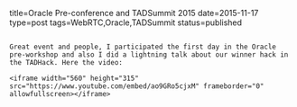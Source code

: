 title=Oracle Pre-conference and TADSummit 2015
date=2015-11-17
type=post
tags=WebRTC,Oracle,TADSummit
status=published
~~~~~~

Great event and people, I participated the first day in the Oracle pre-workshop and also I did a lightning talk about our winner hack in the TADHack. Here the video:

<iframe width="560" height="315" src="https://www.youtube.com/embed/ao9GRo5cjxM" frameborder="0" allowfullscreen></iframe>

